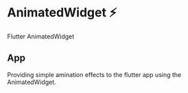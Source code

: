 # AnimatedWidget  :zap:
Flutter AnimatedWidget

## App
Providing simple amination effects to the flutter app using the AnimatedWidget.
